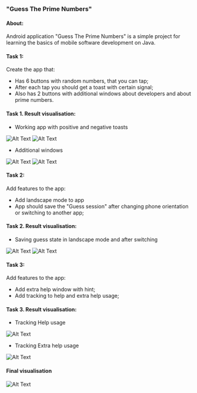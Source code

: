 ### "Guess The Prime Numbers"
#### About:
Android application "Guess The Prime Numbers" is a simple project for learning the basics of mobile software development on Java.
#### Task 1:
Create the app that:
- Has 6 buttons with random numbers, that you can tap;
- After each tap you should get a toast with certain signal;
- Also has 2 buttons with additional windows about developers and about prime numbers.
#### Task 1. Result visualisation:
* Working app with positive and negative toasts

![Alt Text](https://media.giphy.com/media/UkXwXVy62us1TkT2dg/giphy.gif)
![Alt Text](https://media.giphy.com/media/zau90uiGr5g8m9n2NS/giphy.gif)

* Additional windows

![Alt Text](https://media.giphy.com/media/wnsvLj4oo4CIhUlZJ6/giphy.gif)
![Alt Text](https://media.giphy.com/media/OupWijKSDoOUXydnKw/giphy.gif)
#### Task 2:
Add features to the app:
- Add landscape mode to app
- App should save the "Guess session" after changing phone orientation or switching to another app;
#### Task 2. Result visualisation:
* Saving guess state in landscape mode and after switching

![Alt Text](https://media.giphy.com/media/ss21bfPAVmzNzJgQxg/giphy.gif)
![Alt Text](https://media.giphy.com/media/TDsNFj2pdp5zVpwVFi/giphy.gif)
#### Task 3:
Add features to the app:
- Add extra help window with hint;
- Add tracking to help and extra help usage;
#### Task 3. Result visualisation:
* Tracking Help usage

![Alt Text](https://media.giphy.com/media/AcBEwjJcUIaMzX3Kyt/giphy.gif)

* Tracking Extra help usage

![Alt Text](https://media.giphy.com/media/faCqSGHkrlxy2sDGIs/giphy.gif)

#### Final visualisation
![Alt Text](https://media.giphy.com/media/aQKDlZXNshhJgGdB6U/giphy.gif)
